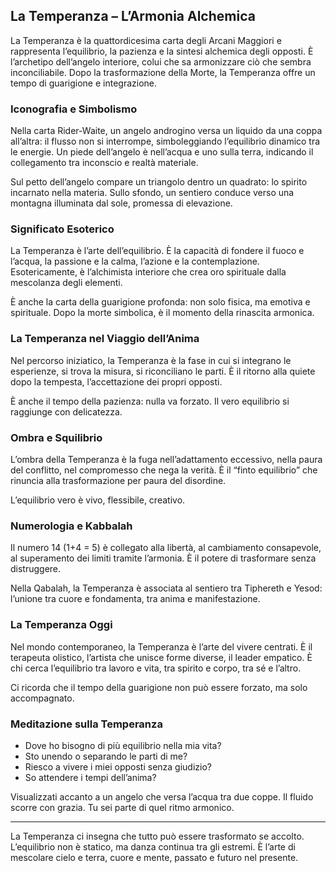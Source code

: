 ## La Temperanza – L’Armonia Alchemica

La Temperanza è la quattordicesima carta degli Arcani Maggiori e rappresenta l’equilibrio, la pazienza e la sintesi alchemica degli opposti. È l’archetipo dell’angelo interiore, colui che sa armonizzare ciò che sembra inconciliabile. Dopo la trasformazione della Morte, la Temperanza offre un tempo di guarigione e integrazione.

### Iconografia e Simbolismo

Nella carta Rider-Waite, un angelo androgino versa un liquido da una coppa all’altra: il flusso non si interrompe, simboleggiando l’equilibrio dinamico tra le energie. Un piede dell’angelo è nell’acqua e uno sulla terra, indicando il collegamento tra inconscio e realtà materiale.

Sul petto dell’angelo compare un triangolo dentro un quadrato: lo spirito incarnato nella materia. Sullo sfondo, un sentiero conduce verso una montagna illuminata dal sole, promessa di elevazione.

### Significato Esoterico

La Temperanza è l’arte dell’equilibrio. È la capacità di fondere il fuoco e l’acqua, la passione e la calma, l’azione e la contemplazione. Esotericamente, è l’alchimista interiore che crea oro spirituale dalla mescolanza degli elementi.

È anche la carta della guarigione profonda: non solo fisica, ma emotiva e spirituale. Dopo la morte simbolica, è il momento della rinascita armonica.

### La Temperanza nel Viaggio dell’Anima

Nel percorso iniziatico, la Temperanza è la fase in cui si integrano le esperienze, si trova la misura, si riconciliano le parti. È il ritorno alla quiete dopo la tempesta, l’accettazione dei propri opposti.

È anche il tempo della pazienza: nulla va forzato. Il vero equilibrio si raggiunge con delicatezza.

### Ombra e Squilibrio

L’ombra della Temperanza è la fuga nell’adattamento eccessivo, nella paura del conflitto, nel compromesso che nega la verità. È il “finto equilibrio” che rinuncia alla trasformazione per paura del disordine.

L’equilibrio vero è vivo, flessibile, creativo.

### Numerologia e Kabbalah

Il numero 14 (1+4 = 5) è collegato alla libertà, al cambiamento consapevole, al superamento dei limiti tramite l’armonia. È il potere di trasformare senza distruggere.

Nella Qabalah, la Temperanza è associata al sentiero tra Tiphereth e Yesod: l’unione tra cuore e fondamenta, tra anima e manifestazione.

### La Temperanza Oggi

Nel mondo contemporaneo, la Temperanza è l’arte del vivere centrati. È il terapeuta olistico, l’artista che unisce forme diverse, il leader empatico. È chi cerca l’equilibrio tra lavoro e vita, tra spirito e corpo, tra sé e l’altro.

Ci ricorda che il tempo della guarigione non può essere forzato, ma solo accompagnato.

### Meditazione sulla Temperanza

- Dove ho bisogno di più equilibrio nella mia vita?
- Sto unendo o separando le parti di me?
- Riesco a vivere i miei opposti senza giudizio?
- So attendere i tempi dell’anima?

Visualizzati accanto a un angelo che versa l’acqua tra due coppe. Il fluido scorre con grazia. Tu sei parte di quel ritmo armonico.

---

La Temperanza ci insegna che tutto può essere trasformato se accolto. L’equilibrio non è statico, ma danza continua tra gli estremi. È l’arte di mescolare cielo e terra, cuore e mente, passato e futuro nel presente.